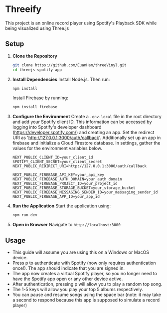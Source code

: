 # Threeify

This project is an online record player using Spotify's Playback SDK while being visualized using Three.js

## Setup

1. **Clone the Repository**
   ```bash
   git clone https://github.com/EuanHam/threeVinyl.git
   cd threejs-spotify-app
   ```

2. **Install Dependencies**
   Install Node.js. Then run:
   ```bash
   npm install
   ```
   Install Firebase by running:
   ```bash
   npm install firebase
   ```

3. **Configure the Environment**
   Create a `.env.local` file in the root directory and add your Spotify client ID. This information can be accessed by logging into Spotify's developer dashboard (https://developer.spotify.com/) and creating an app. Set the redirect URI as 'http://127.0.0.1:3000/auth/callback'. Additionally set up an app in firebase and initialize a Cloud Firestore database. In settings, gather the values for the environment variables below.
   ```
   NEXT_PUBLIC_CLIENT_ID=your_client_id
   SPOTIFY_CLIENT_SECRET=your_client_secret
   NEXT_PUBLIC_REDIRECT_URI=http://127.0.0.1:3000/auth/callback

   NEXT_PUBLIC_FIREBASE_API_KEY=your_api_key
   NEXT_PUBLIC_FIREBASE_AUTH_DOMAIN=your_auth_domain
   NEXT_PUBLIC_FIREBASE_PROJECT_ID=your_project_id
   NEXT_PUBLIC_FIREBASE_STORAGE_BUCKET=your_storage_bucket
   NEXT_PUBLIC_FIREBASE_MESSAGING_SENDER_ID=your_messaging_sender_id
   NEXT_PUBLIC_FIREBASE_APP_ID=your_app_id

   ```

4. **Run the Application**
   Start the application using:
   ```bash
   npm run dev
   ```

5. **Open in Browser**
   Navigate to `http://localhost:3000`

## Usage
- This guide will assume you are using this on a Windows or MacOS device.
- Press p to authenticate with Spotify (now only requires authentication once!). The app should indicate that you are signed in.
- The app now creates a virtual Spotify player, so you no longer need to have the Spotify app open or any other device active.
- After authentication, pressing p will allow you to play a random top song.
- The 1-5 keys will allow you play your top 5 albums respectively.
- You can pause and resume songs using the space bar (note: it may take a second to respond because this app is supposed to simulate a record player)